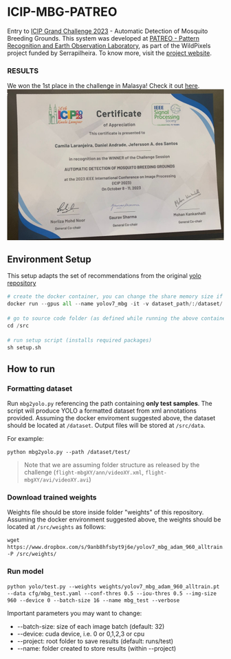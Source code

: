 # ICIP-MBG-PATREO
Entry to [ICIP Grand Challenge 2023](https://www02.smt.ufrj.br/~tvdigital/mosquito/challenge/) - Automatic Detection of Mosquito Breeding Grounds. This system was developed at [PATREO - Pattern Recognition and Earth Observation Laboratory](http://patreo.dcc.ufmg.br), as part of the WildPixels project funded by Serrapilheira. To know more, visit the [project website](http://patreo.dcc.ufmg.br/2021/09/01/wildpixels/).

### RESULTS
We won the 1st place in the challenge in Malasya! Check it out [here](https://dcc.ufmg.br/alunos-e-professor-do-dcc-vencem-challenge-promovido-durante-o-icip-2023/).
![Alt text](ICIP-Certificate.jpeg)
## Environment Setup
This setup adapts the set of recommendations from the original [yolo repository](https://github.com/WongKinYiu/yolov7)

```python
# create the docker container, you can change the share memory size if you have more.
docker run --gpus all --name yolov7_mbg -it -v dataset_path/:/dataset/ -v code_path/:/src --shm-size=2g nvcr.io/nvidia/pytorch:21.08-py3

# go to source code folder (as defined while running the above container)
cd /src

# run setup script (installs required packages)
sh setup.sh
```

## How to run

### Formatting dataset
Run ```mbg2yolo.py``` referencing the path containing **only test samples**. The script will produce YOLO a formatted dataset from xml annotations provided. Assuming the docker enviroment suggested above, the dataset should be located at ```/dataset```. Output files will be stored at ```/src/data```.   

For example:
```
python mbg2yolo.py --path /dataset/test/
````

> Note that we are assuming folder structure as released by the challenge (```flight-mbgXY/ann/videoXY.xml```, ```flight-mbgXY/avi/videoXY.avi```) 

### Download trained weights

Weights file should be store inside folder "weights" of this repository. Assuming the docker environment suggested above, the weights should be located at ```/src/weights``` as follows: 
```
wget https://www.dropbox.com/s/9anb8hfsbyt9j6e/yolov7_mbg_adam_960_alltrain.pt -P /src/weights/
```

### Run model

```
python yolo/test.py --weights weights/yolov7_mbg_adam_960_alltrain.pt --data cfg/mbg_test.yaml --conf-thres 0.5 --iou-thres 0.5 --img-size 960 --device 0 --batch-size 16 --name mbg_test --verbose
```

Important parameters you may want to change: 
- --batch-size: size of each image batch (default: 32)
- --device: cuda device, i.e. 0 or 0,1,2,3 or cpu
- --project: root folder to save results (default: runs/test)
- --name: folder created to store results (within --project)

